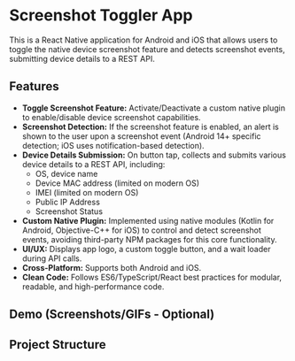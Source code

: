 # Screenshot Toggler App

This is a React Native application for Android and iOS that allows users to toggle the native device screenshot feature and detects screenshot events, submitting device details to a REST API.

## Features

* **Toggle Screenshot Feature:** Activate/Deactivate a custom native plugin to enable/disable device screenshot capabilities.
* **Screenshot Detection:** If the screenshot feature is enabled, an alert is shown to the user upon a screenshot event (Android 14+ specific detection; iOS uses notification-based detection).
* **Device Details Submission:** On button tap, collects and submits various device details to a REST API, including:
    * OS, device name
    * Device MAC address (limited on modern OS)
    * IMEI (limited on modern OS)
    * Public IP Address
    * Screenshot Status
* **Custom Native Plugin:** Implemented using native modules (Kotlin for Android, Objective-C++ for iOS) to control and detect screenshot events, avoiding third-party NPM packages for this core functionality.
* **UI/UX:** Displays app logo, a custom toggle button, and a wait loader during API calls.
* **Cross-Platform:** Supports both Android and iOS.
* **Clean Code:** Follows ES6/TypeScript/React best practices for modular, readable, and high-performance code.

## Demo (Screenshots/GIFs - Optional)

<!-- You can add screenshots or a GIF of the app running here -->

## Project Structure